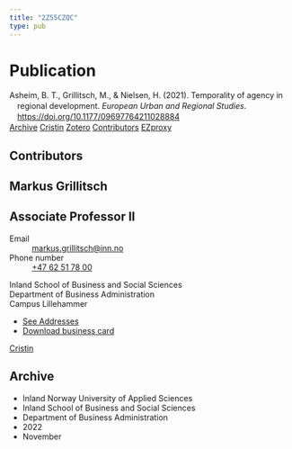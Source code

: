 ```yaml
---
title: "2Z55CZQC"
type: pub
---
```

<h1>Publication</h1>
<article id="csl-bib-container-2Z55CZQC" class="csl-bib-container">
  <div class="csl-bib-body" style="line-height: 1.35; padding-left: 1em; text-indent:-1em;">
  <div class="csl-entry">Asheim, B. T., Grillitsch, M., &amp; Nielsen, H. (2021). Temporality of agency in regional development. <i>European Urban and Regional Studies</i>. <a href="https://doi.org/10.1177/09697764211028884">https://doi.org/10.1177/09697764211028884</a></div>
</div>
  <div class="csl-bib-buttons">
    <a href="#taxonomy-article-2Z55CZQC" class="csl-bib-button">Archive</a>
    <a href alt="Cristin URL" class="csl-bib-button">Cristin</a>
    <a href alt="Zotero URL" class="csl-bib-button">Zotero</a>
    <a href="#contributors-article-2Z55CZQC" class="csl-bib-button">Contributors</a>
    <a href="http://ezproxy.inn.no/login?url=https://doi.org/10.1177/09697764211028884" class="csl-bib-button">EZproxy</a>
  </div>
  <div id="csl-bib-meta-container-2Z55CZQC"></div>
</article>
<div id="csl-bib-meta-2Z55CZQC" class="csl-bib-meta">
  <article id="contributors-article-2Z55CZQC" class="contributors-article">
    <h1>Contributors</h1>
    <div class="personas">
<div class="vrtx-hinn-person-card">
<div class="photo">
<i class="lar la-user-circle missing-person"></i>
</div>
<div class="info">
<hgroup><h1>Markus Grillitsch</h1>
<h2>Associate Professor II</h2>
</hgroup><dl>
<dt>Email</dt>
<dd>
<a href="mailto:markus.grillitsch@inn.no">markus.grillitsch@inn.no</a>
</dd>
<dt>Phone number</dt>
<dd><a href="tel:+4762517800">
+47 62 51 78 00
</a></dd>
</dl>
<p>
Inland School of Business and Social Sciences<br>
Department of Business Administration<br>
Campus Lillehammer
</p>
<ul class="vrtx-hinn-links">
<li><a href="https://www.inn.no/english/find-an-employee/markus-grillitsch.html#vrtx-hinn-addresses">See Addresses</a></li>
<li><a href="https://www.inn.no/english/find-an-employee/markus-grillitsch.html?vrtx=vcf">Download business card</a></li>
</ul>
</div>
</div>
<a href="https://app.cristin.no/persons/show.jsf?id=1318006" alt="Cristin URL" class="personas-cristin">Cristin</a>
</div>
  </article>
  <article id="taxonomy-article-2Z55CZQC" class="taxonomy-article">
    <h1>Archive</h1>
    <ul>
      <li>Inland Norway University of Applied Sciences</li>
      <li>Inland School of Business and Social Sciences</li>
      <li>Department of Business Administration</li>
      <li>2022</li>
      <li>November</li>
    </ul>
  </article>
</div>
